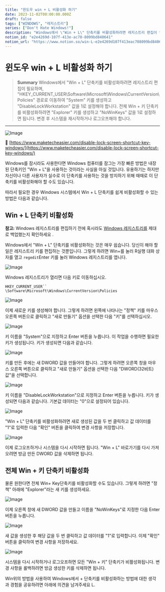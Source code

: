 ```yaml
---
title: "윈도우 win + L 비활성화 하기"
date: 2023-11-02T00:00:00.000Z
draft: false
tags: ["WINDOWS", "레지스트리"]
series: ["Don't Hate Windows!"]
description: "Windows에서 \"Win + L\" 단축키를 비활성화하려면 레지스트리 편집이 필요하며, \"HKEY_CURRENT_USER\\\\Software\\\\Microsoft\\\\Windows\\\\CurrentVersion\\\\Policies\" 경로로 이동하여 \"System\" 키를 생성하고 \"DisableLockWorkstation\" 값을 1로 설정해야 합니다. 전체 Win + 키 단축키를 비활성화하려면 \"Explorer\" 키를 생성하고 \"NoWinKeys\" 값을 1로 설정하면 됩니다. 변경 후 시스템을 재시작하거나 로그오프해야 합니다."
notion_id: "e2e4269d-107f-413e-ac70-8099bd840641"
notion_url: "https://www.notion.so/win-L-e2e4269d107f413eac708099bd840641"
---
```


# 윈도우 win + L 비활성화 하기

> **Summary**
> Windows에서 "Win + L" 단축키를 비활성화하려면 레지스트리 편집이 필요하며, "HKEY_CURRENT_USER\\Software\\Microsoft\\Windows\\CurrentVersion\\Policies" 경로로 이동하여 "System" 키를 생성하고 "DisableLockWorkstation" 값을 1로 설정해야 합니다. 전체 Win + 키 단축키를 비활성화하려면 "Explorer" 키를 생성하고 "NoWinKeys" 값을 1로 설정하면 됩니다. 변경 후 시스템을 재시작하거나 로그오프해야 합니다.

---

![Image](image_0c2116aa356b.png)

🔗 [https://www.maketecheasier.com/disable-lock-screen-shortcut-key-windows/](https://www.maketecheasier.com/disable-lock-screen-shortcut-key-windows/)

Windows를 잠시라도 사용한다면 Windows 컴퓨터를 잠그는 가장 빠른 방법은 내장된 단축키인 "Win + L"을 사용하는 것이라는 사실을 아실 것입니다. 유용하기는 하지만 자신이나 다른 사용자가 실수로 이 단축키를 사용하는 것을 방지하기 위해 때때로 이 단축키를 비활성화해야 할 수도 있습니다.

따라서 필요한 경우 Windows 시스템에서 Win + L 단축키를 쉽게 비활성화할 수 있는 방법은 다음과 같습니다.

## **Win + L 단축키 비활성화**

**참고:** Windows 레지스트리를 편집하기 전에 혹시라도 [Windows 레지스트리를](https://www.maketecheasier.com/backup-restore-windows-registry/) 제대로 백업했는지 확인하세요 .

Windows에서 "Win + L" 단축키를 비활성화하는 것은 매우 쉽습니다. 당신이 해야 할 일은 레지스트리 키를 편집하는 것뿐입니다. 그렇게 하려면 Win+를 눌러 R실행 대화 상자를 열고 `regedit`Enter 키를 눌러 Windows 레지스트리를 엽니다.

![Image](image_aabd686eaec3.jpg)

Windows 레지스트리가 열리면 다음 키로 이동하십시오.

`HKEY_CURRENT_USER`` \Software\Microsoft\Windows\CurrentVersion\Policies`

![Image](image_4311ca2a4546.jpg)

이제 새로운 키를 생성해야 합니다. 그렇게 하려면 왼쪽에 나타나는 "정책" 키를 마우스 오른쪽 버튼으로 클릭하고 "새로 만들기" 옵션을 선택한 다음 "키"를 선택하십시오.

![Image](image_c01dfaf20a92.jpg)

키 이름을 "System"으로 지정하고 Enter 버튼을 누릅니다. 이 작업을 수행하면 필요한 키가 생성됩니다. 키가 생성되면 다음과 같습니다.

![Image](image_93e06b938bd8.jpg)

키를 만든 후에는 새 DWORD 값을 만들어야 합니다. 그렇게 하려면 오른쪽 창을 마우스 오른쪽 버튼으로 클릭하고 "새로 만들기" 옵션을 선택한 다음 "DWORD(32비트) 값"을 선택합니다.

![Image](image_f6751f4dffc0.jpg)

키 이름을 "DisableLockWorkstation"으로 지정하고 Enter 버튼을 누릅니다. 키가 생성되면 다음과 같습니다. 기본값 데이터는 "0"으로 설정되어 있습니다.

![Image](image_81541b297147.jpg)

"Win + L" 단축키를 비활성화하려면 새로 생성된 값을 두 번 클릭하고 값 데이터를 "1"로 입력한 다음 "확인" 버튼을 클릭하여 변경 사항을 저장합니다.

![Image](image_3b5e234d6c4d.jpg)

이제 로그오프하거나 시스템을 다시 시작하면 됩니다. "Win + L" 바로가기를 다시 가져오려면 방금 만든 DWORD 값을 삭제하면 됩니다.

## **전체 Win + 키 단축키 비활성화**

물론 원한다면 전체 Win+ Key단축키를 비활성화할 수도 있습니다. 그렇게 하려면 "정책" 아래에 "Explorer"라는 새 키를 생성하세요.

![Image](image_87b9b211a237.jpg)

이제 오른쪽 창에 새 DWORD 값을 만들고 이름을 "NoWinKeys"로 지정한 다음 Enter 버튼을 누릅니다.

![Image](image_d1ea8c12be2f.jpg)

새 값을 생성한 후 해당 값을 두 번 클릭하고 값 데이터를 "1"로 입력합니다. 이제 "확인" 버튼을 클릭하여 변경 사항을 저장하세요.

![Image](image_0f4a672b3324.jpg)

시스템을 다시 시작하거나 로그오프하면 모든 "Win + 키" 단축키가 비활성화됩니다. 변경 사항을 롤백하려면 방금 생성한 키를 삭제하면 됩니다.

Win위의 방법을 사용하여 Windows에서 + 단축키를 비활성화하는 방법에 대한 생각과 경험을 공유하려면 아래에 의견을 남겨주세요 L.

